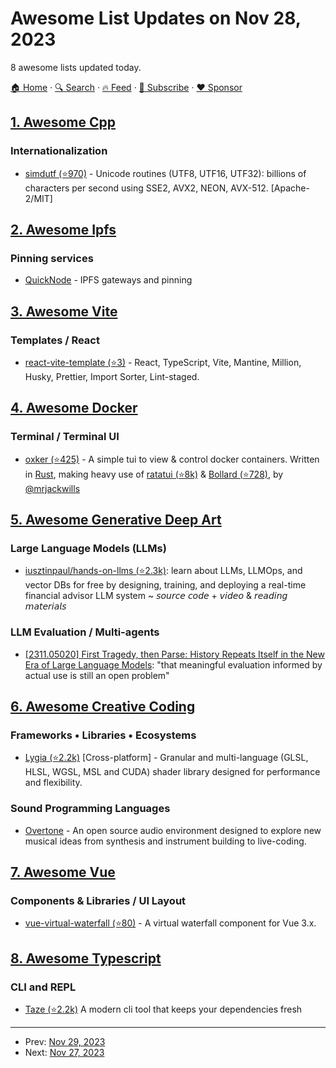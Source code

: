 # Awesome List Updates on Nov 28, 2023

8 awesome lists updated today.

[🏠 Home](/README.md) · [🔍 Search](https://www.trackawesomelist.com/search/) · [🔥 Feed](https://www.trackawesomelist.com/rss.xml) · [📮 Subscribe](https://trackawesomelist.us17.list-manage.com/subscribe?u=d2f0117aa829c83a63ec63c2f&id=36a103854c) · [❤️  Sponsor](https://github.com/sponsors/theowenyoung)



## [1. Awesome Cpp](/content/fffaraz/awesome-cpp/README.md)

### Internationalization

*   [simdutf (⭐970)](https://github.com/simdutf/simdutf) - Unicode routines (UTF8, UTF16, UTF32): billions of characters per second using SSE2, AVX2, NEON, AVX-512. \[Apache-2/MIT]

## [2. Awesome Ipfs](/content/ipfs/awesome-ipfs/README.md)

### Pinning services

*   [QuickNode](https://www.quicknode.com/ipfs) - IPFS gateways and pinning

## [3. Awesome Vite](/content/vitejs/awesome-vite/README.md)

### Templates / React

*   [react-vite-template (⭐3)](https://github.com/Mirazex/react-vite-template) - React, TypeScript, Vite, Mantine, Million, Husky, Prettier, Import Sorter, Lint-staged.

## [4. Awesome Docker](/content/veggiemonk/awesome-docker/README.md)

### Terminal / Terminal UI

*   [oxker (⭐425)](https://github.com/mrjackwills/oxker) - A simple tui to view & control docker containers. Written in [Rust](https://www.rust-lang.org/), making heavy use of [ratatui (⭐8k)](https://github.com/tui-rs-revival/ratatui) & [Bollard (⭐728)](https://github.com/fussybeaver/bollard), by [@mrjackwills](https://github.com/mrjackwills)

## [5. Awesome Generative Deep Art](/content/filipecalegario/awesome-generative-deep-art/README.md)

### Large Language Models (LLMs)

*   [iusztinpaul/hands-on-llms (⭐2.3k)](https://github.com/iusztinpaul/hands-on-llms): learn about LLMs, LLMOps, and vector DBs for free by designing, training, and deploying a real-time financial advisor LLM system \~ 𝘴𝘰𝘶𝘳𝘤𝘦 𝘤𝘰𝘥𝘦 + 𝘷𝘪𝘥𝘦𝘰 & 𝘳𝘦𝘢𝘥𝘪𝘯𝘨 𝘮𝘢𝘵𝘦𝘳𝘪𝘢𝘭𝘴

### LLM Evaluation / Multi-agents

*   [\[2311.05020\] First Tragedy, then Parse: History Repeats Itself in the New Era of Large Language Models](https://arxiv.org/abs/2311.05020): "that meaningful evaluation informed by actual use is still an open problem"

## [6. Awesome Creative Coding](/content/terkelg/awesome-creative-coding/README.md)

### Frameworks • Libraries • Ecosystems

*   [Lygia (⭐2.2k)](https://github.com/patriciogonzalezvivo/lygia) \[Cross-platform] - Granular and multi-language (GLSL, HLSL, WGSL, MSL and CUDA) shader library designed for performance and flexibility.

### Sound Programming Languages

*   [Overtone](https://overtone.github.io/) - An open source audio environment designed to explore new musical ideas from synthesis and instrument building to live-coding.

## [7. Awesome Vue](/content/vuejs/awesome-vue/README.md)

### Components & Libraries / UI Layout

*   [vue-virtual-waterfall (⭐80)](https://github.com/lhlyu/vue-virtual-waterfall) - A virtual waterfall component for Vue 3.x.

## [8. Awesome Typescript](/content/dzharii/awesome-typescript/README.md)

### CLI and REPL

*   [Taze (⭐2.2k)](https://github.com/antfu/taze) A modern cli tool that keeps your dependencies fresh

---

- Prev: [Nov 29, 2023](/content/2023/11/29/README.md)
- Next: [Nov 27, 2023](/content/2023/11/27/README.md)